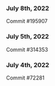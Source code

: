 ### July 8th, 2022

Commit #195907

### July 5th, 2022

Commit #314353


### July 4th, 2022

Commit #72281
